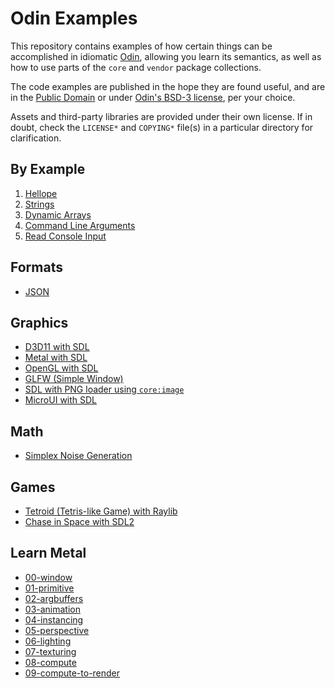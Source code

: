# Odin Examples

This repository contains examples of how certain things can be accomplished in idiomatic [Odin](https://github.com/odin-lang/Odin), allowing you learn its semantics, as well as how to use parts of the `core` and `vendor` package collections.

The code examples are published in the hope they are found useful, and are in the [Public Domain](https://unlicense.org) or under [Odin's BSD-3 license](https://github.com/odin-lang/Odin/LICENSE), per your choice.

Assets and third-party libraries are provided under their own license. If in doubt, check the `LICENSE*` and `COPYING*` file(s) in a particular directory for clarification.

## By Example

1) [Hellope](https://github.com/odin-lang/examples/tree/master/by_example/hellope)
2) [Strings](https://github.com/odin-lang/examples/blob/master/by_example/strings/basic_string_example.odin)
3) [Dynamic Arrays](https://github.com/odin-lang/examples/blob/master/by_example/dynamic_arrays/dynamic_arrays.odin)
4) [Command Line Arguments](https://github.com/odin-lang/examples/tree/master/by_example/os_args)
5) [Read Console Input](https://github.com/odin-lang/examples/tree/master/by_example/read_console_input)

## Formats

* [JSON](https://github.com/odin-lang/examples/tree/master/json/load_json)

## Graphics

* [D3D11 with SDL](https://github.com/odin-lang/examples/blob/master/sdl2/d3d11)
* [Metal with SDL](https://github.com/odin-lang/examples/tree/master/sdl2/metal)
* [OpenGL with SDL](https://github.com/odin-lang/examples/tree/master/sdl2/opengl)
* [GLFW (Simple Window)](https://github.com/odin-lang/examples/tree/master/glfw/window)
* [SDL with PNG loader using `core:image`](https://github.com/odin-lang/examples/tree/master/sdl2/hellope)
* [MicroUI with SDL](https://github.com/odin-lang/examples/tree/master/sdl2/microui)

## Math

* [Simplex Noise Generation](https://github.com/odin-lang/examples/tree/master/math/noise/draw_texture)

## Games

* [Tetroid (Tetris-like Game) with Raylib](https://github.com/odin-lang/examples/tree/master/raylib/tetroid)
* [Chase in Space with SDL2](https://github.com/odin-lang/examples/tree/master/sdl2/chase_in_space)

## Learn Metal

* [00-window](https://github.com/odin-lang/examples/tree/master/learn_metal/00-window)
* [01-primitive](https://github.com/odin-lang/examples/tree/master/learn_metal/01-primitive)
* [02-argbuffers](https://github.com/odin-lang/examples/tree/master/learn_metal/02-argbuffers)
* [03-animation](https://github.com/odin-lang/examples/tree/master/learn_metal/03-animation)
* [04-instancing](https://github.com/odin-lang/examples/tree/master/learn_metal/04-instancing)
* [05-perspective](https://github.com/odin-lang/examples/tree/master/learn_metal/05-perspective)
* [06-lighting](https://github.com/odin-lang/examples/tree/master/learn_metal/06-lighting)
* [07-texturing](https://github.com/odin-lang/examples/tree/master/learn_metal/07-texturing)
* [08-compute](https://github.com/odin-lang/examples/tree/master/learn_metal/08-compute)
* [09-compute-to-render](https://github.com/odin-lang/examples/tree/master/learn_metal/09-compute-to-render)
